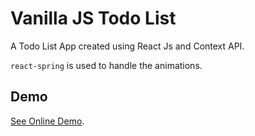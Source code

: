 # Vanilla JS Todo List

A Todo List App created using React Js and Context API.

`react-spring` is used to handle the animations.

## Demo
[See Online Demo](https://welisonmenezes.github.io/react-js-todo-list/).